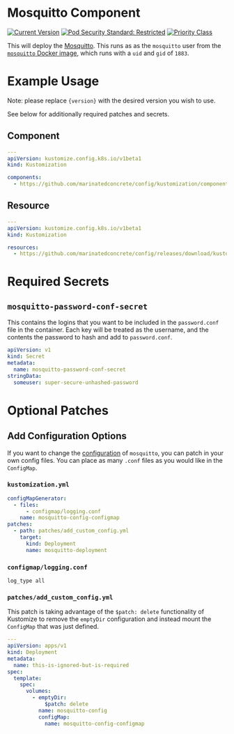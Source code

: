 # Mosquitto Component

[![Current Version](https://img.shields.io/badge/dynamic/json?style=for-the-badge&label=version&query=%24.kustomization%2Fcomponents%2Fmosquitto&url=https%3A%2F%2Fraw.githubusercontent.com%2Fmarinatedconcrete%2Fconfig%2Frefs%2Fheads%2Fmain%2F.release-please-manifest.json)](https://github.com/marinatedconcrete/config/releases?q=%22kustomize-mosquitto%22)
[![Pod Security Standard: Restricted](https://img.shields.io/badge/pod_security_standard-restricted-green?style=for-the-badge&logo=kubernetes&logoColor=%23326CE5)](https://kubernetes.io/docs/concepts/security/pod-security-standards/)
[![Priority Class](https://img.shields.io/badge/dynamic/yaml?style=for-the-badge&label=priorityclass&url=https%3A%2F%2Fgithub.com%2Fmarinatedconcrete%2Fconfig%2Fraw%2Frefs%2Fheads%2Fmain%2Fkustomization%2Fcomponents%2Fmosquitto%2Fdeployment.yml&query=%24.spec.template.spec.priorityClassName)](https://github.com/marinatedconcrete/config/tree/main/kustomization/components/priorityclass)

This will deploy the [Mosquitto](https://mosquitto.org/). This runs as as the `mosquitto` user
from the [`mosquitto` Docker image](https://github.com/eclipse/mosquitto/tree/master/docker/2.0),
which runs with a `uid` and `gid` of `1883`.

# Example Usage

Note: please replace `{version}` with the desired version you wish to use.

See below for additionally required patches and secrets.

## Component

```yaml
---
apiVersion: kustomize.config.k8s.io/v1beta1
kind: Kustomization

components:
  - https://github.com/marinatedconcrete/config/kustomization/components/mosquitto?ref=kustomize-mosquitto@v{version}
```

## Resource

```yaml
---
apiVersion: kustomize.config.k8s.io/v1beta1
kind: Kustomization

resources:
  - https://github.com/marinatedconcrete/config/releases/download/kustomize-mosquitto@v{version}/mosquitto.yml
```

# Required Secrets

## `mosquitto-password-conf-secret`

This contains the logins that you want to be included in the `password.conf` file in the container.
Each key will be treated as the username, and the contents the password to hash and add to
`password.conf`.

```yaml
apiVersion: v1
kind: Secret
metadata:
  name: mosquitto-password-conf-secret
stringData:
  someuser: super-secure-unhashed-password
```

# Optional Patches

## Add Configuration Options

If you want to change the [configuration](https://mosquitto.org/man/mosquitto-conf-5.html) of
`mosquitto`, you can patch in your own config files. You can place as many `.conf` files as you
would like in the `ConfigMap`.

### `kustomization.yml`

```yaml
configMapGenerator:
  - files:
      - configmap/logging.conf
    name: mosquitto-config-configmap
patches:
  - path: patches/add_custom_config.yml
    target:
      kind: Deployment
      name: mosquitto-deployment
```

### `configmap/logging.conf`

```
log_type all
```

### `patches/add_custom_config.yml`

This patch is taking advantage of the `$patch: delete` functionality of Kustomize to remove the
`emptyDir` configuration and instead mount the `ConfigMap` that was just defined.

```yaml
---
apiVersion: apps/v1
kind: Deployment
metadata:
  name: this-is-ignored-but-is-required
spec:
  template:
    spec:
      volumes:
        - emptyDir:
            $patch: delete
          name: mosquitto-config
          configMap:
            name: mosquitto-config-configmap
```
